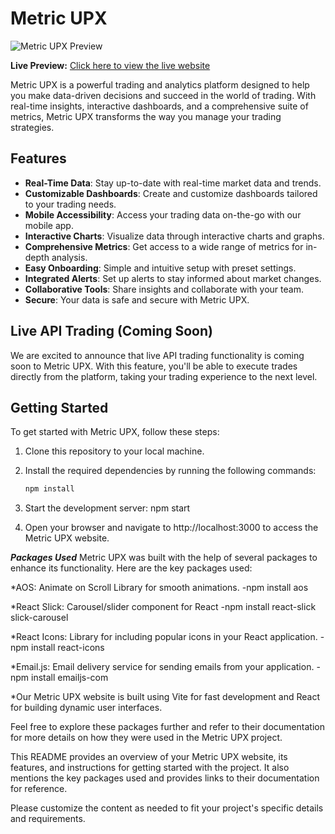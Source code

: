 # Metric UPX

![Metric UPX Preview](assets/metric_upx)

**Live Preview:** [Click here to view the live website](https://coderroy05.github.io/metric)

Metric UPX is a powerful trading and analytics platform designed to help you make data-driven decisions and succeed in the world of trading. With real-time insights, interactive dashboards, and a comprehensive suite of metrics, Metric UPX transforms the way you manage your trading strategies.

## Features

- **Real-Time Data**: Stay up-to-date with real-time market data and trends.
- **Customizable Dashboards**: Create and customize dashboards tailored to your trading needs.
- **Mobile Accessibility**: Access your trading data on-the-go with our mobile app.
- **Interactive Charts**: Visualize data through interactive charts and graphs.
- **Comprehensive Metrics**: Get access to a wide range of metrics for in-depth analysis.
- **Easy Onboarding**: Simple and intuitive setup with preset settings.
- **Integrated Alerts**: Set up alerts to stay informed about market changes.
- **Collaborative Tools**: Share insights and collaborate with your team.
- **Secure**: Your data is safe and secure with Metric UPX.

## Live API Trading (Coming Soon)

We are excited to announce that live API trading functionality is coming soon to Metric UPX. With this feature, you'll be able to execute trades directly from the platform, taking your trading experience to the next level.

## Getting Started

To get started with Metric UPX, follow these steps:

1. Clone this repository to your local machine.
2. Install the required dependencies by running the following commands:

   ```bash
   npm install


1. Start the development server:
npm start

2. Open your browser and navigate to http://localhost:3000 to access the Metric UPX website.


***Packages Used***
Metric UPX was built with the help of several packages to enhance its functionality. Here are the key packages used:

*AOS: Animate on Scroll Library for smooth animations.
-npm install aos

*React Slick: Carousel/slider component for React
-npm install react-slick slick-carousel

*React Icons: Library for including popular icons in your React application.
-npm install react-icons

*Email.js: Email delivery service for sending emails from your application.
-npm install emailjs-com

*Our Metric UPX website is built using Vite for fast development and React for building dynamic user interfaces.


Feel free to explore these packages further and refer to their documentation for more details on how they were used in the Metric UPX project.


This README provides an overview of your Metric UPX website, its features, and instructions for getting started with the project. It also mentions the key packages used and provides links to their documentation for reference.

Please customize the content as needed to fit your project's specific details and requirements.
